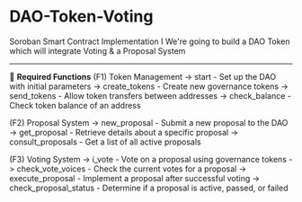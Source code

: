 # DAO-Token-Voting
Soroban Smart Contract Implementation I We're going to build a DAO Token which will integrate Voting &amp; a Proposal System
-- -- --
🔧 **Required Functions** 
(F1) Token Management
-> start - Set up the DAO with initial parameters
-> create_tokens - Create new governance tokens
-> send_tokens - Allow token transfers between addresses
-> check_balance - Check token balance of an address

(F2) Proposal System
-> new_proposal - Submit a new proposal to the DAO
-> get_proposal - Retrieve details about a specific proposal
-> consult_proposals - Get a list of all active proposals

(F3) Voting System
-> i_vote - Vote on a proposal using governance tokens
-> check_vote_voices - Check the current votes for a proposal
-> execute_proposal - Implement a proposal after successful voting
-> check_proposal_status - Determine if a proposal is active, passed, or failed

